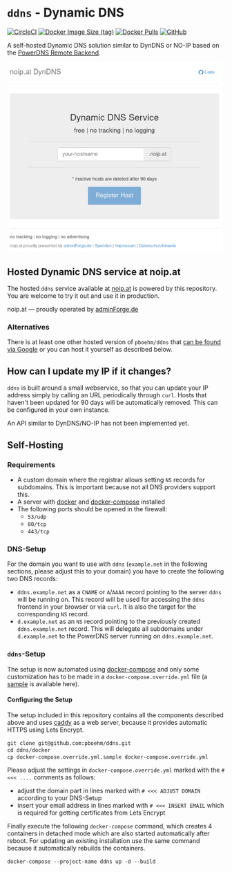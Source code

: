 # `ddns` - Dynamic DNS

[![CircleCI](https://img.shields.io/circleci/build/github/pboehm/ddns?style=flat)](https://circleci.com/github/pboehm/ddns)
[![Docker Image Size (tag)](https://img.shields.io/docker/image-size/pboehm/ddns/latest?logo=Docker)](https://hub.docker.com/r/pboehm/ddns)
[![Docker Pulls](https://img.shields.io/docker/pulls/pboehm/ddns?logo=Docker)](https://hub.docker.com/r/pboehm/ddns)
[![GitHub](https://img.shields.io/github/license/pboehm/ddns?style=flat)](https://github.com/pboehm/ddns)


A self-hosted Dynamic DNS solution similar to DynDNS or NO-IP based on the
[PowerDNS Remote Backend](https://doc.powerdns.com/authoritative/backends/remote.html).

<img src="screenshot.png" alt="screenshot" width="500"/>


## Hosted Dynamic DNS service at noip.at

The hosted `ddns` service available at [noip.at](https://noip.at) is powered by this repository.
You are welcome to try it out and use it in production.

noip.at — proudly operated by [adminForge.de](https://adminforge.de/)

### Alternatives

There is at least one other hosted version of `pboehm/ddns` that
[can be found via Google](https://www.google.com/search?q=pboehm%2Fddns+%22DDNS+is+a+project+that+lets+you+host+a+Dynamic+DNS+Service%2C+similar+to+DynDNS%2FNO-IP%2C+on+your+own+servers.%22)
or you can host it yourself as described below.

## How can I update my IP if it changes?

`ddns` is built around a small webservice, so that you can update your IP address simply by calling
an URL periodically through `curl`. Hosts that haven't been updated for 90 days will
be automatically removed. This can be configured in your own instance.

An API similar to DynDNS/NO-IP has not been implemented yet.

## Self-Hosting

### Requirements

* A custom domain where the registrar allows setting `NS` records for subdomains. This is important because not all
  DNS providers support this.
* A server with [docker](https://www.docker.com/) and [docker-compose](https://docs.docker.com/compose/) installed
* The following ports should be opened in the firewall:
  * `53/udp`
  * `80/tcp`
  * `443/tcp`

### DNS-Setup

For the domain you want to use with `ddns` (`example.net` in the following sections, please adjust this to your domain)
you have to create the following two DNS records:

* `ddns.example.net` as a `CNAME` or `A`/`AAAA` record pointing to the server `ddns` will be running on. This record
  will be used for accessing the `ddns` frontend in your browser or via `curl`. It is also the target for the
  corresponding `NS` record.
* `d.example.net` as an `NS` record pointing to the previously created `ddns.example.net` record. This will delegate
  all subdomains under `d.example.net` to the PowerDNS server running on `ddns.example.net`.

### `ddns`-Setup

The setup is now automated using [docker-compose](https://docs.docker.com/compose/) and only some customization has
to be made in a `docker-compose.override.yml` file
(a [sample](./docker/docker-compose.override.yml.sample) is available here).

#### Configuring the Setup

The setup included in this repository contains all the components described above and uses
[caddy](https://caddyserver.com/) as a web server, because it provides automatic HTTPS using Lets Encrypt.

```
git clone git@github.com:pboehm/ddns.git
cd ddns/docker
cp docker-compose.override.yml.sample docker-compose.override.yml
```

Please adjust the settings in `docker-compose.override.yml` marked with the `#<<< ....` comments as follows:

* adjust the domain part in lines marked with `# <<< ADJUST DOMAIN` according to your DNS-Setup
* insert your email address in lines marked with `# <<< INSERT EMAIL` which is required for getting certificates
  from Lets Encrypt

Finally execute the following `docker-compose` command, which creates 4 containers in detached mode which are also
started automatically after reboot. For updating an existing installation use the same command because it automatically
rebuilds the containers.

```
docker-compose --project-name ddns up -d --build
```
